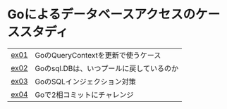 # Goによるデータベースアクセスのケーススタディ

<table>
<tr><td> <a href='ex01'>ex01<a> </td><td> GoのQueryContextを更新で使うケース </td></tr>
<tr><td> <a href='ex02'>ex02<a> </td><td> Goのsql.DBは、いつプールに戻しているのか </td></tr>
<tr><td> <a href='ex03'>ex03<a> </td><td> GoのSQLインジェクション対策 </td></tr>
<tr><td> <a href='ex04'>ex04<a> </td><td> Goで2相コミットにチャレンジ </td></tr>
</table>
